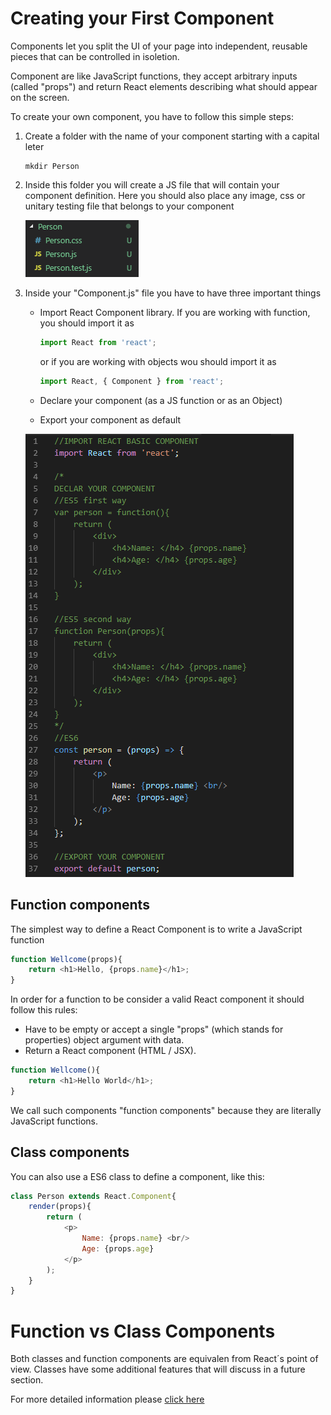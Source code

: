 # Creating your First Component

Components let you split the UI of your page into independent, reusable pieces that can be controlled in isoletion.

Component are like JavaScript functions, they accept arbitrary inputs (called "props") and return React elements describing what should appear on the screen.

To create your own component, you have to follow this simple steps:

1. Create a folder with the name of your component starting with a capital leter

    ```shell
    mkdir Person
    ```

2. Inside this folder you will create a JS file that will contain your component definition. Here you should also place any image, css or unitary testing file that belongs to your component

    ![react component folder](../Images/component-folder-structure.PNG?raw=true "Component Folder Structure")

3. Inside your "Component.js" file you have to have three important things

    * Import React Component library. If you are working with function, you should import it as

        ```javascript
        import React from 'react';
        ```

        or if you are working with objects wou should import it as

        ```javascript
        import React, { Component } from 'react';
        ```

    * Declare your component (as a JS function or as an Object)
    * Export your component as default

    ![your component js](../Images/declaring-your-component.PNG?raw=true "Create your own component")

## Function components

The simplest way to define a React Component is to write a JavaScript function

```javascript
function Wellcome(props){
    return <h1>Hello, {props.name}</h1>;
}
```

In order for a function to be consider a valid React component it should follow this rules:

* Have to be empty or accept a single "props" (which stands for properties) object argument with data.
* Return a React component (HTML / JSX).

```javascript
function Wellcome(){
    return <h1>Hello World</h1>;
}
```

We call such components "function components" because they are literally JavaScript functions.

## Class components

You can also use a ES6 class to define a component, like this:

```javascript
class Person extends React.Component{
    render(props){
        return (
            <p>
                Name: {props.name} <br/>
                Age: {props.age}
            </p>
        );
    }
}
```

# Function vs Class Components

Both classes and function components are equivalen from React´s point of view. Classes have some additional features that will discuss in a future section.

For more detailed information please [click here](https://reactjs.org/docs/components-and-props.html)